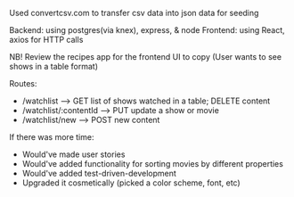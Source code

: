 Used convertcsv.com to transfer csv data into json data for seeding

Backend: using postgres(via knex), express, & node
Frontend: using React, axios for HTTP calls

NB! Review the recipes app for the frontend UI to copy (User wants to see shows in a table format)

Routes:
- /watchlist --> GET list of shows watched in a table; DELETE content
- /watchlist/:contentId --> PUT update a show or movie
- /watchlist/new --> POST new content


If there was more time: 
- Would've made user stories
- Would've added functionality for sorting movies by different properties
- Would've added test-driven-development
- Upgraded it cosmetically (picked a color scheme, font, etc)